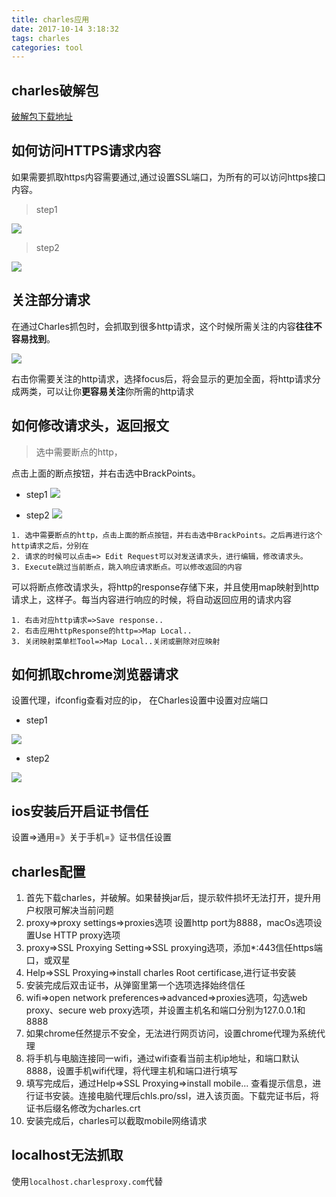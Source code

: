 ```yaml
---
title: charles应用
date: 2017-10-14 3:18:32
tags: charles
categories: tool
---
```


<div><!-- more--></div>


## charles破解包

[破解包下载地址](https://blog.zzzmode.com/2017/05/16/charles-4.0.2-cracked/)

## 如何访问HTTPS请求内容
如果需要抓取https内容需要通过,通过设置SSL端口，为所有的可以访问https接口内容。

> step1

![](https://s10.mogucdn.com/mlcdn/c45406/190316_7klf427a2g3162djc8fiel8h4b56g_650x428.jpg)

> step2

![](https://s10.mogucdn.com/mlcdn/c45406/190316_0aa0j8dddll335g2ad35ch8838k54_592x442.jpg)

## 关注部分请求

在通过Charles抓包时，会抓取到很多http请求，这个时候所需关注的内容**往往不容易找到**。

![](https://s10.mogucdn.com/mlcdn/c45406/190316_5lkd46ijlllhfj4ehg962d9c79glk_1179x726.png)

右击你需要关注的http请求，选择focus后，将会显示的更加全面，将http请求分成两类，可以让你**更容易关注**你所需的http请求

## 如何修改请求头，返回报文

> 选中需要断点的http，

点击上面的断点按钮，并右击选中BrackPoints。

* step1
![](https://s10.mogucdn.com/mlcdn/c45406/190316_1egk5039j05akc7acf6377lkfb584_1178x727.png)

* step2
![](https://s10.mogucdn.com/mlcdn/c45406/190316_1igl6l4b4kld0ccll1gb2gcb06lkh_1176x723.png)


```
1. 选中需要断点的http，点击上面的断点按钮，并右击选中BrackPoints。之后再进行这个http请求之后，分别在
2. 请求的时候可以点击=> Edit Request可以对发送请求头，进行编辑，修改请求头。
3. Execute跳过当前断点，跳入响应请求断点。可以修改返回的内容
```

可以将断点修改请求头，将http的response存储下来，并且使用map映射到http请求上，这样子。每当内容进行响应的时候，将自动返回应用的请求内容

```
1. 右击对应http请求=>Save response..
2. 右击应用httpResponse的http=>Map Local..
3. 关闭映射菜单栏Tool=>Map Local..关闭或删除对应映射
```

## 如何抓取chrome浏览器请求

设置代理，ifconfig查看对应的ip，
在Charles设置中设置对应端口

* step1

![](https://s10.mogucdn.com/mlcdn/c45406/190316_288g40j79j72lfbgf1akk55khf3bf_640x488.png)

* step2

![](https://s10.mogucdn.com/mlcdn/c45406/190316_5i9b93b8aek34lfe4jcj0g892ejc7_592x505.png)


## ios安装后开启证书信任


设置=>通用=》关于手机=》证书信任设置


## charles配置

1. 首先下载charles，并破解。如果替换jar后，提示软件损坏无法打开，提升用户权限可解决当前问题
2. proxy=>proxy settings=>proxies选项 设置http port为8888，macOs选项设置Use HTTP proxy选项
3. proxy=>SSL Proxying Setting=>SSL proxying选项，添加*:443信任https端口，或双星
4. Help=>SSL Proxying=>install charles Root certificase,进行证书安装
5. 安装完成后双击证书，从弹窗里第一个选项选择始终信任
6. wifi=>open network preferences=>advanced=>proxies选项，勾选web proxy、secure web proxy选项，并设置主机名和端口分别为127.0.0.1和8888
7. 如果chrome任然提示不安全，无法进行网页访问，设置chrome代理为系统代理
8. 将手机与电脑连接同一wifi，通过wifi查看当前主机ip地址，和端口默认8888，设置手机wifi代理，将代理主机和端口进行填写
9. 填写完成后，通过Help=>SSL Proxying=>install mobile... 查看提示信息，进行证书安装。连接电脑代理后chls.pro/ssl，进入该页面。下载完证书后，将证书后缀名修改为charles.crt
10. 安装完成后，charles可以截取mobile网络请求


## localhost无法抓取

使用`localhost.charlesproxy.com`代替

